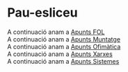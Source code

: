 # Pau-esliceu
A continuació anam a [Apunts FOL](FOL/README.md)  
A continuació anam a [Apunts Muntatge](muntatge/README.md)  
A continuació anam a [Apunts Ofimàtica](ofimatica/README.md)  
A continuació anam a [Apunts Xarxes](xarxes/README.md)  
A continuació anam a [Apunts Sistemes](sistemes/README.md)  

